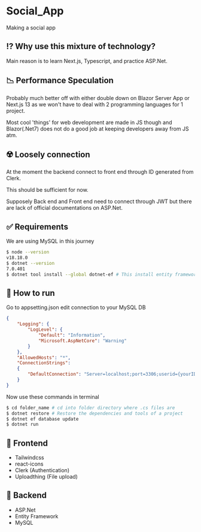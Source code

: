 # Social_App
Making a social app 

## :interrobang: Why use this mixture of technology?
Main reason is to learn Next.js, Typescript, and practice ASP.Net.

## 📉 Performance Speculation
Probably much better off with either double down on Blazor Server App or Next.js 13 as we won't have to deal with 2 programming languages for 1 project. 

Most cool 'things' for web development are made in JS though and Blazor(.Net7) does not do a good job at keeping developers away from JS atm.

## ☢️ Loosely connection
At the moment the backend connect to front end through ID generated from Clerk. 

This should be sufficient for now.

Supposely Back end and Front end need to connect through JWT but there are lack of official documentations on ASP.Net.

## :white_check_mark: Requirements
We are using MySQL in this journey
```bash
$ node --version
v18.18.0
$ dotnet --version
7.0.401
$ dotnet tool install --global dotnet-ef # This install entity framework globally
```

## :checkered_flag: How to run ##
Go to appsetting.json edit connection to your MySQL DB
```json
{  
    "Logging": {    
        "LogLevel": {      
            "Default": "Information",      
            "Microsoft.AspNetCore": "Warning"    
        }  
    },
    "AllowedHosts": "*",    
    "ConnectionStrings":    
    {        
        "DefaultConnection": "Server=localhost;port=3306;userid={yourID};password={yourPass};database={DBName};"    
    }
}
```
Now use these commands in terminal
```bash
$ cd folder_name # cd into folder directory where .cs files are
$ dotnet restore # Restore the dependencies and tools of a project
$ dotnet ef database update
$ dotnet run
```

## 🤡 Frontend
- Tailwindcss
- react-icons
- Clerk (Authentication)
- Uploadthing (File upload)

## 👾 Backend
- ASP.Net
- Entity Framework
- MySQL
